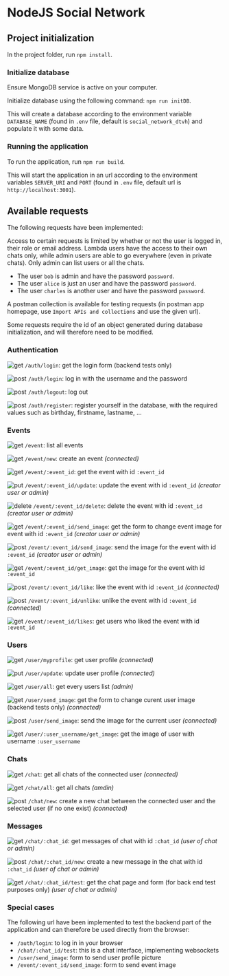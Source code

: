 # NodeJS Social Network

## Project initialization

In the project folder, run ```npm install```.

### Initialize database

Ensure MongoDB service is active on your computer.

Initialize database using the following command: ```npm run initDB```.

This will create a database according to the environment variable `DATABASE_NAME` (found in `.env` file, default is `social_network_dtvh`) and populate it with some data.

### Running the application

To run the application, run ```npm run build```.

This will start the application in an url according to the environment variables `SERVER_URI` and `PORT` (found in `.env` file, default url is `http://localhost:3001`).

## Available requests

The following requests have been implemented:

Access to certain requests is limited by whether or not the user is logged in, their role or email address. Lambda users have the access to their own chats only, while admin users are able to go everywhere (even in private chats). Only admin can list users or all the chats.

- The user `bob` is admin and have the password `password`.
- The user `alice` is just an user and have the password `password`.
- The user `charles` is another user and have the password `password`.

A postman collection is available for testing requests (in postman app homepage, use `Import APIs and collections` and use the given url).

Some requests require the id of an object generated during database initialization, and will therefore need to be modified.

### Authentication

![get](https://img.shields.io/badge/GET-2adb59?style=for-the-badge&logo=test&logoColor=white)  `/auth/login`: get the login form (backend tests only)

![post](https://img.shields.io/badge/POST-c94a3e?style=for-the-badge&logo=test&logoColor=white)  `/auth/login`: log in with the username and the password

![post](https://img.shields.io/badge/POST-c94a3e?style=for-the-badge&logo=test&logoColor=white)  `/auth/logout`: log out

![post](https://img.shields.io/badge/POST-c94a3e?style=for-the-badge&logo=test&logoColor=white)  `/auth/register`: register yourself in the database, with the required values such as birthday, firstname, lastname, ...


### Events

![get](https://img.shields.io/badge/GET-2adb59?style=for-the-badge&logo=test&logoColor=white)  `/event`: list all events

![get](https://img.shields.io/badge/GET-2adb59?style=for-the-badge&logo=test&logoColor=white)  `/event/new`: create an event *(connected)*

![get](https://img.shields.io/badge/GET-2adb59?style=for-the-badge&logo=test&logoColor=white)  `/event/:event_id`: get the event with id `:event_id`

![put](https://img.shields.io/badge/PUT-c9983e?style=for-the-badge&logo=test&logoColor=white)  `/event/:event_id/update`: update the event with id `:event_id` *(creator user or admin)*

![delete](https://img.shields.io/badge/DELETE-4c609c?style=for-the-badge&logo=test&logoColor=white)  `/event/:event_id/delete`: delete the event with id `:event_id` *(creator user or admin)*

![get](https://img.shields.io/badge/GET-2adb59?style=for-the-badge&logo=test&logoColor=white)  `/event/:event_id/send_image`: get the form to change event image for event with id `:event_id` *(creator user or admin)*

![post](https://img.shields.io/badge/POST-c94a3e?style=for-the-badge&logo=test&logoColor=white)  `/event/:event_id/send_image`: send the image for the event with id `:event_id` *(creator user or admin)*

![get](https://img.shields.io/badge/GET-2adb59?style=for-the-badge&logo=test&logoColor=white)  `/event/:event_id/get_image`: get the image for the event with id `:event_id`

![post](https://img.shields.io/badge/POST-c94a3e?style=for-the-badge&logo=test&logoColor=white)  `/event/:event_id/like`: like the event with id `:event_id` *(connected)*

![post](https://img.shields.io/badge/POST-c94a3e?style=for-the-badge&logo=test&logoColor=white)  `/event/:event_id/unlike`: unlike the event with id `:event_id` *(connected)*

![get](https://img.shields.io/badge/GET-2adb59?style=for-the-badge&logo=test&logoColor=white)  `/event/:event_id/likes`: get users who liked the event with id `:event_id`



### Users

![get](https://img.shields.io/badge/GET-2adb59?style=for-the-badge&logo=test&logoColor=white)  `/user/myprofile`: get user profile *(connected)*

![put](https://img.shields.io/badge/PUT-c9983e?style=for-the-badge&logo=test&logoColor=white)  `/user/update`: update user profile *(connected)*

![get](https://img.shields.io/badge/GET-2adb59?style=for-the-badge&logo=test&logoColor=white)  `/user/all`: get every users list *(admin)*

![get](https://img.shields.io/badge/GET-2adb59?style=for-the-badge&logo=test&logoColor=white)  `/user/send_image`: get the form to change curent user image (backend tests only) *(connected)*

![post](https://img.shields.io/badge/POST-c94a3e?style=for-the-badge&logo=test&logoColor=white)  `/user/send_image`: send the image for the current user *(connected)*

![get](https://img.shields.io/badge/GET-2adb59?style=for-the-badge&logo=test&logoColor=white)  `/user/:user_username/get_image`: get the image of user with username `:user_username`

### Chats

![get](https://img.shields.io/badge/GET-2adb59?style=for-the-badge&logo=test&logoColor=white)  `/chat`: get all chats of the connected user *(connected)*

![get](https://img.shields.io/badge/GET-2adb59?style=for-the-badge&logo=test&logoColor=white)  `/chat/all`: get all chats *(amdin)*

![post](https://img.shields.io/badge/POST-c94a3e?style=for-the-badge&logo=test&logoColor=white)  `/chat/new`: create a new chat between the connected user and the selected user (if no one exist) *(connected)*


### Messages

![get](https://img.shields.io/badge/GET-2adb59?style=for-the-badge&logo=test&logoColor=white)  `/chat/:chat_id`: get messages of chat with id `:chat_id` *(user of chat or admin)*

![post](https://img.shields.io/badge/POST-c94a3e?style=for-the-badge&logo=test&logoColor=white)  `/chat/:chat_id/new`: create a new message in the chat with id `:chat_id` *(user of chat or admin)*

![get](https://img.shields.io/badge/GET-2adb59?style=for-the-badge&logo=test&logoColor=white)  `/chat/:chat_id/test`: get the chat page and form (for back end test purposes only) *(user of chat or admin)*

### Special cases

The following url have been implemented to test the backend part of the application and can therefore be used directly from the browser:

- `/auth/login`: to log in in your browser
- `/chat/:chat_id/test`: this is a chat interface, implementing websockets
- `/user/send_image`: form to send user profile picture
- `/event/:event_id/send_image`: form to send event image
